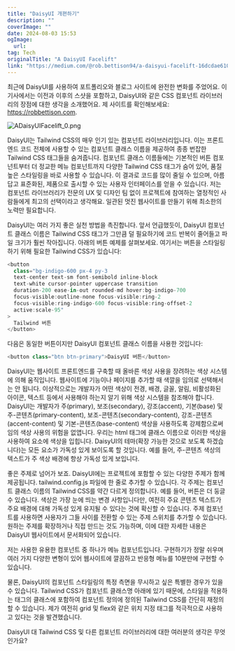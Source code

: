 ```yaml
---
title: "DaisyUI 개편하기"
description: ""
coverImage: ""
date: 2024-08-03 15:53
ogImage: 
  url: 
tag: Tech
originalTitle: "A DaisyUI Facelift"
link: "https://medium.com/@rob.bettison94/a-daisyui-facelift-16dcdae61048"
---
```




최근에 DaisyUI를 사용하여 포트폴리오와 블로그 사이트에 완전한 변화를 주었어요. 이 기사에서는 이전과 이후의 스샷을 포함하고, DaisyUI와 같은 CSS 컴포넌트 라이브러리의 장점에 대한 생각을 소개했어요. 제 사이트를 확인해보세요: https://robbettison.com.

![ADaisyUIFacelift_0.png](/assets/img/ADaisyUIFacelift_0.png)

DaisyUI는 Tailwind CSS의 매우 인기 있는 컴포넌트 라이브러리입니다. 이는 프론트엔드 코드 전체에 사용할 수 있는 컴포넌트 클래스 이름을 제공하여 종종 번잡한 Tailwind CSS 태그들을 숨겨줍니다. 컴포넌트 클래스 이름들에는 기본적인 버튼 컴포넌트부터 더 정교한 메뉴 컴포넌트까지 다양한 Tailwind CSS 태그가 숨어 있어, 품질 높은 스타일링을 바로 사용할 수 있습니다. 이 결과로 코드를 많이 줄일 수 있으며, 아름답고 표준화된, 제품으로 출시할 수 있는 사용자 인터페이스를 얻을 수 있습니다. 저는 컴포넌트 라이브러리가 전문의 UX 및 디자인 팀 없이 프로젝트에 참여하는 열정적인 사람들에게 최고의 선택이라고 생각해요. 일관된 멋진 웹사이트를 만들기 위해 최소한의 노력만 필요합니다.

DaisyUI는 여러 가지 좋은 실천 방법을 촉진합니다. 앞서 언급했듯이, DaisyUI 컴포넌트 클래스 이름은 Tailwind CSS 태그가 그만큼 덜 필요하기에 코드 반복이 줄어들고 파일 크기가 훨씬 작아집니다. 아래의 버튼 예제를 살펴보세요. 여기서는 버튼을 스타일링하기 위해 필요한 Tailwind CSS가 있습니다:

<div class="content-ad"></div>

```js
<button
  class="bg-indigo-600 px-4 py-3 
  text-center text-sm font-semibold inline-block 
  text-white cursor-pointer uppercase transition 
  duration-200 ease-in-out rounded-md hover:bg-indigo-700 
  focus-visible:outline-none focus-visible:ring-2 
  focus-visible:ring-indigo-600 focus-visible:ring-offset-2 
  active:scale-95"
>
  Tailwind 버튼
</button>
```

다음은 동일한 버튼이지만 DaisyUI 컴포넌트 클래스 이름을 사용한 것입니다:

```js
<button class="btn btn-primary">DaisyUI 버튼</button>
```

DaisyUI는 웹사이트 프론트엔드를 구축할 때 올바른 색상 사용을 장려하는 색상 시스템에 의해 움직입니다. 웹사이트에 기능이나 페이지를 추가할 때 색깔을 임의로 선택해서는 안 됩니다. 이상적으로는 개발자가 어떤 색상이 전경, 배경, 글꼴, 알림, 비활성화된 아이콘, 텍스트 등에서 사용해야 하는지 알기 위해 색상 시스템을 참조해야 합니다. DaisyUI는 개발자가 주(primary), 보조(secondary), 강조(accent), 기본(base) 및 주-콘텐츠(primary-content), 보조-콘텐츠(secondary-content), 강조-콘텐츠(accent-content) 및 기본-콘텐츠(base-content) 색상을 사용하도록 강제함으로써 임의 색상 사용의 위험을 없앱니다. 우리는 html 태그에 클래스 이름으로 이러한 색상을 사용하여 요소에 색상을 입힙니다. DaisyUI의 테마(확장 가능한 것으로 보도록 하겠습니다)는 모든 요소가 가독성 있게 보이도록 할 것입니다. 예를 들어, 주-콘텐츠 색상의 텍스트가 주 색상 배경에 항상 가독성 있게 보입니다.

<div class="content-ad"></div>

좋은 주제로 넘어가 보죠. DaisyUI에는 프로젝트에 포함할 수 있는 다양한 주제가 함께 제공됩니다. tailwind.config.js 파일에 한 줄로 추가할 수 있습니다. 각 주제는 컴포넌트 클래스 이름의 Tailwind CSS를 약간 다르게 정의합니다. 예를 들어, 버튼은 더 둥글 수 있습니다. 색상은 가장 눈에 띄는 변경 사항입니다만, 여전히 주요 콘텐츠 텍스트가 주요 배경에 대해 가독성 있게 유지될 수 있다는 것에 확신할 수 있습니다. 주제 컴포넌트를 사용하면 사용자가 그들 사이를 전환할 수 있는 주제 스위치를 추가할 수 있습니다. 원하는 주제를 확장하거나 직접 만드는 것도 가능하며, 이에 대한 자세한 내용은 DaisyUI 웹사이트에서 문서화되어 있습니다.

저는 사용한 유용한 컴포넌트 중 하나가 메뉴 컴포넌트입니다. 구현하기가 정말 쉬우며 여러 가지 다양한 변형이 있어 웹사이트에 깔끔하고 반응형 메뉴를 10분만에 구현할 수 있습니다.

물론, DaisyUI의 컴포넌트 스타일링의 특정 측면을 무시하고 싶은 특별한 경우가 있을 수 있습니다. Tailwind CSS가 컴포넌트 클래스명 아래에 있기 때문에, 스타일을 적용하는 태그의 클래스에 포함하여 컴포넌트 정의에 정의된 Tailwind CSS를 간단히 재정의할 수 있습니다. 제가 여전히 grid 및 flex와 같은 위치 지정 태그를 적극적으로 사용하고 있다는 것을 발견했습니다.

DaisyUI 대 Tailwind CSS 및 다른 컴포넌트 라이브러리에 대한 여러분의 생각은 무엇인가요?
